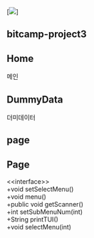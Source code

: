 [![]([https://mermaid.ink/img/pako:eNpVjs1qw0AMhF9F6NRC_AI-FBq7zSXQQnPz5iBs2bvE-8NaSwi2373r-NLqJM18M2jG1neMJfajv7eaosClVg7yvDeVjmYSS9MViuJtObGA9Y4fCxxfTh4m7UMwbnjd-eMGQTWfN4xBtHG3dbeqZ_7L8QJ1c6YgPlz_Ope7X-CjMd861_93dOSc-mx6KnsqWopQUXwieEDL0ZLp8vvzpigUzZYVlnntuKc0ikLl1oxSEv_zcC2WEhMfMPo0aMyd45SvFDoSrg0NkeyOrL_WfFuF?type=png)]



##  bitcamp-project3

## Home

메인

## DummyData

더미데이터


## page

## Page

\<\<interface\>\><br>
+void setSelectMenu()<br>
+void menu()<br>
+public void getScanner()<br>
+int setSubMenuNum(int)<br>
+String printTUI()<br>
+void selectMenu(int)<br>
